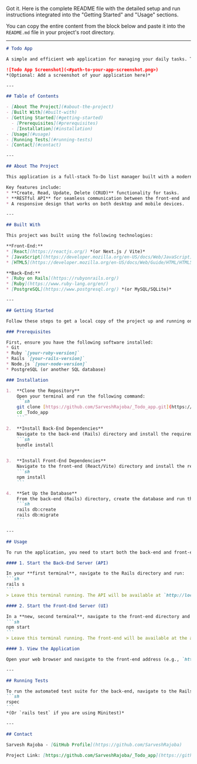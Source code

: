 Got it. Here is the complete README file with the detailed setup and run instructions integrated into the "Getting Started" and "Usage" sections.

You can copy the entire content from the block below and paste it into the `README.md` file in your project's root directory.

-----

````markdown
# Todo App

A simple and efficient web application for managing your daily tasks. This project features a separate front-end and back-end, allowing for a scalable and maintainable architecture.

![Todo App Screenshot](<#path-to-your-app-screenshot.png>)
*(Optional: Add a screenshot of your application here)*

---

## Table of Contents

- [About The Project](#about-the-project)
- [Built With](#built-with)
- [Getting Started](#getting-started)
  - [Prerequisites](#prerequisites)
  - [Installation](#installation)
- [Usage](#usage)
- [Running Tests](#running-tests)
- [Contact](#contact)

---

## About The Project

This application is a full-stack To-Do list manager built with a modern technology stack. It provides core features for creating, viewing, updating, and deleting tasks, all through a clean and intuitive user interface.

Key features include:
* **Create, Read, Update, Delete (CRUD)** functionality for tasks.
* **RESTful API** for seamless communication between the front-end and back-end.
* A responsive design that works on both desktop and mobile devices.

---

## Built With

This project was built using the following technologies:

**Front-End:**
* [React](https://reactjs.org/) *(or Next.js / Vite)*
* [JavaScript](https://developer.mozilla.org/en-US/docs/Web/JavaScript)
* [HTML5](https://developer.mozilla.org/en-US/docs/Web/Guide/HTML/HTML5) & [CSS3](https://developer.mozilla.org/en-US/docs/Web/CSS)

**Back-End:**
* [Ruby on Rails](https://rubyonrails.org/)
* [Ruby](https://www.ruby-lang.org/en/)
* [PostgreSQL](https://www.postgresql.org/) *(or MySQL/SQLite)*

---

## Getting Started

Follow these steps to get a local copy of the project up and running on your machine.

### Prerequisites

First, ensure you have the following software installed:
* Git
* Ruby `[your-ruby-version]`
* Rails `[your-rails-version]`
* Node.js `[your-node-version]`
* PostgreSQL (or another SQL database)

### Installation

1.  **Clone the Repository**
    Open your terminal and run the following command:
    ```sh
    git clone [https://github.com/SarveshRajoba/_Todo_app.git](https://github.com/SarveshRajoba/_Todo_app.git)
    cd _Todo_app
    ```

2.  **Install Back-End Dependencies**
    Navigate to the back-end (Rails) directory and install the required gems:
    ```sh
    bundle install
    ```

3.  **Install Front-End Dependencies**
    Navigate to the front-end (React/Vite) directory and install the required npm packages:
    ```sh
    npm install
    ```

4.  **Set Up the Database**
    From the back-end (Rails) directory, create the database and run the migrations:
    ```sh
    rails db:create
    rails db:migrate
    ```

---

## Usage

To run the application, you need to start both the back-end and front-end servers in **two separate terminal windows**.

#### 1. Start the Back-End Server (API)

In your **first terminal**, navigate to the Rails directory and run:
```sh
rails s
```
> Leave this terminal running. The API will be available at `http://localhost:3000`.

#### 2. Start the Front-End Server (UI)

In a **new, second terminal**, navigate to the front-end directory and run:
```sh
npm start
```
> Leave this terminal running. The front-end will be available at the address shown in the terminal (e.g., `http://localhost:3001`).

#### 3. View the Application

Open your web browser and navigate to the front-end address (e.g., `http://localhost:3001`) to use the app.

---

## Running Tests

To run the automated test suite for the back-end, navigate to the Rails directory and execute:
```sh
rspec
```
*(Or `rails test` if you are using Minitest)*

---

## Contact

Sarvesh Rajoba - [GitHub Profile](https://github.com/SarveshRajoba)

Project Link: [https://github.com/SarveshRajoba/_Todo_app](https://github.com/SarveshRajoba/_Todo_app)
````
